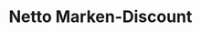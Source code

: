 ---
title: "Netto Marken-Discount"
url: /halberstadt/netto-marken-discount-rabahne/
shop: Supermarkt
---